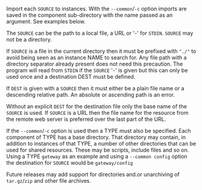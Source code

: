 Import each `SOURCE` to instances. With the `--common`/`-c` option imports are saved in the component sub-directory with the name passed as an argument. See examples below.

The `SOURCE` can be the path to a local file, a URL or '-' for `STDIN`. `SOURCE` may not be a directory.

If `SOURCE` is a file in the current directory then it must be prefixed with `"./"` to avoid being seen as an instance NAME to search for. Any file path with a directory separator already present does not need this precaution. The program will read from `STDIN` if the `SOURCE` '-' is given but this can only be used once and a destination DEST must be defined.

If `DEST` is given with a `SOURCE` then it must either be a plain file name or a descending relative path. An absolute or ascending path is an error.

Without an explicit `DEST` for the destination file only the base name of the `SOURCE` is used. If `SOURCE` is a URL then the file name for the resource from the remote web server is preferred over the last part of the URL.

If the `--common`/`-c` option is used then a TYPE must also be specified. Each component of TYPE has a base directory. That directory may contain, in addition to instances of that TYPE, a number of other directories that can be used for shared resources. These may be scripts, include files and so on. Using a TYPE `gateway` as an example and using a `--common config` option the destination for `SOURCE` would be `gateway/config`

Future releases may add support for directories and.or unarchiving of `tar.gz`/`zip` and other file archives.
